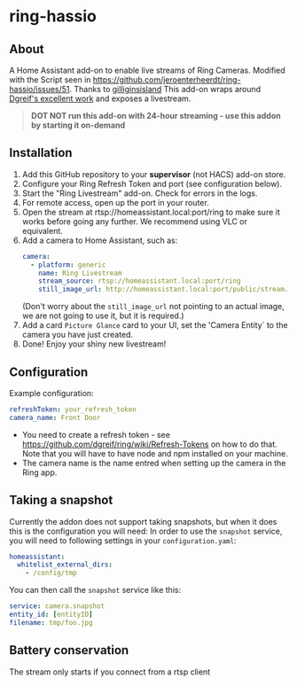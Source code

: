 # ring-hassio
## About
A Home Assistant add-on to enable live streams of Ring Cameras. Modified with the Script seen in https://github.com/jeroenterheerdt/ring-hassio/issues/51. Thanks to [gilliginsisland](https://github.com/gilliginsisland)
This add-on wraps around [Dgreif's excellent work](https://github.com/dgreif/ring) and exposes a livestream.

> **DOT NOT run this add-on with 24-hour streaming - use this addon by starting it on-demand**

## Installation
1. Add this GitHub repository to your **supervisor** (not HACS) add-on store. 
2. Configure your Ring Refresh Token and port (see configuration below).
3. Start the "Ring Livestream" add-on. Check for errors in the logs.
4. For remote access, open up the port in your router.
5. Open the stream at rtsp://homeassistant.local:port/ring to make sure it works before going any further. We recommend using VLC or equivalent.
6. Add a camera to Home Assistant, such as:
   ```yaml
   camera:
     - platform: generic
       name: Ring Livestream
       stream_source: rtsp://homeassistant.local:port/ring
       still_image_url: http://homeassistant.local:port/public/stream.m3u8
    ```
    (Don't worry about the `still_image_url` not pointing to an actual image, we are not going to use it, but it is required.)
7. Add a card `Picture Glance` card to your UI, set the 'Camera Entity` to the camera you have just created.
8. Done! Enjoy your shiny new livestream!

## Configuration
Example configuration:
```yaml
refreshToken: your_refresh_token
camera_name: Front Door
```
* You need to create a refresh token - see https://github.com/dgreif/ring/wiki/Refresh-Tokens on how to do that. Note that you will have to have node and npm installed on your machine.
* The camera name is the name entred when setting up the camera in the Ring app.

## Taking a snapshot
Currently the addon does not support taking snapshots, but when it does this is the configuration you will need:
In order to use the `snapshot` service, you will need to following settings in your `configuration.yaml`:
   ```yaml
   homeassistant:
     whitelist_external_dirs:
       - /config/tmp
   ```
   You can then call the `snapshot` service like this:
   ```yaml
   service: camera.snapshot
   entity_id: [entityID]
   filename: tmp/foo.jpg
   ```

## Battery conservation
The stream only starts if you connect from a rtsp client
